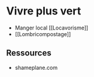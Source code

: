 # Vivre plus vert

- Manger local [[Locavorisme]]
- [[Lombricompostage]]

## Ressources

- shameplane.com
